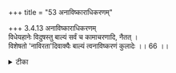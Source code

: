 +++
title = "53 अनाविष्काराधिकरणम्"

+++
3.4.13 अनाविष्काराधिकरणम्  
विधेयहानेः विदुषस्तु बाल्यं सर्वं च कामाचरणादि, नैतत् ।  
विशेषतो 'नाविरता'दिवाक्यैः बाल्यं त्वनाविष्करणं कुलादेः ।। 66 ।।

<details><summary>टीका</summary>

3.4.13 अनाविष्काराधिकरणम् The prima facie view is : in the बृहदारण्यक text (cited in the previous verse) it is said that the one who is devoted to meditation upon Brahman must conduct himself like a child. Since the state of child - hood can not be enjoined here what is enjoined is that the one devoted to meditation can adopt the actions of the child such as its capricious eating and moving. This view is wrong. it is because the कठोपनिषद् passage (II.24) One who has not turned away from evil conduct . . . who is distrected . . . can not attain Brahman through meditation' states that capricious eating and moving are impediments to the pursuit of meditation. Hence it can not be the sense of the expression - बाल्येन तिष्ठासेत् The meaning of the latter, however, is that the one who meditates upon Brahman should not reveal his ancestry, pride, etc. Notes : 1. The meaning of the expression बाल्येन तिष्ठासेत् is pursuit of manana only. But taking into account the meaning that could be had in ordinary experience, namely pursuit of child - like state, the question is raised and answered in this section.
</details>

